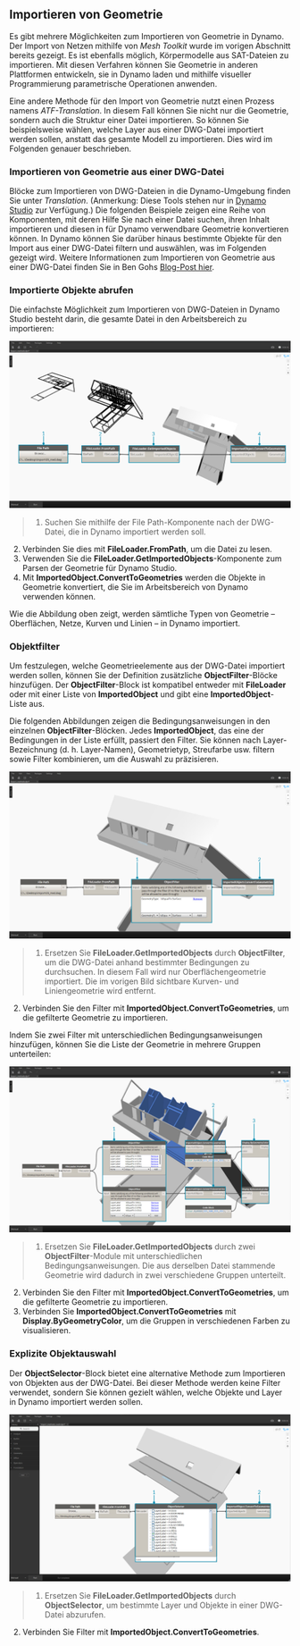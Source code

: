 

## Importieren von Geometrie

Es gibt mehrere Möglichkeiten zum Importieren von Geometrie in Dynamo. Der Import von Netzen mithilfe von *Mesh Toolkit* wurde im vorigen Abschnitt bereits gezeigt. Es ist ebenfalls möglich, Körpermodelle aus SAT-Dateien zu importieren. Mit diesen Verfahren können Sie Geometrie in anderen Plattformen entwickeln, sie in Dynamo laden und mithilfe visueller Programmierung parametrische Operationen anwenden.

Eine andere Methode für den Import von Geometrie nutzt einen Prozess namens *ATF-Translation*. In diesem Fall können Sie nicht nur die Geometrie, sondern auch die Struktur einer Datei importieren. So können Sie beispielsweise wählen, welche Layer aus einer DWG-Datei importiert werden sollen, anstatt das gesamte Modell zu importieren. Dies wird im Folgenden genauer beschrieben.

### Importieren von Geometrie aus einer DWG-Datei

Blöcke zum Importieren von DWG-Dateien in die Dynamo-Umgebung finden Sie unter *Translation*. (Anmerkung: Diese Tools stehen nur in [Dynamo Studio](http://www.autodesk.com/products/dynamo-studio/overview) zur Verfügung.) Die folgenden Beispiele zeigen eine Reihe von Komponenten, mit deren Hilfe Sie nach einer Datei suchen, ihren Inhalt importieren und diesen in für Dynamo verwendbare Geometrie konvertieren können. In Dynamo können Sie darüber hinaus bestimmte Objekte für den Import aus einer DWG-Datei filtern und auswählen, was im Folgenden gezeigt wird. Weitere Informationen zum Importieren von Geometrie aus einer DWG-Datei finden Sie in Ben Gohs [Blog-Post hier](http://dynamobim.org/dwg-import-in-dynamo-studio-0-9-1/).

### Importierte Objekte abrufen

Die einfachste Möglichkeit zum Importieren von DWG-Dateien in Dynamo Studio besteht darin, die gesamte Datei in den Arbeitsbereich zu importieren:

![GetImportedObjects](images/5-8/GetImportedObjects.jpg)

> 1. Suchen Sie mithilfe der File Path-Komponente nach der DWG-Datei, die in Dynamo importiert werden soll.
2. Verbinden Sie dies mit **FileLoader.FromPath**, um die Datei zu lesen.
3. Verwenden Sie die **FileLoader.GetImportedObjects**-Komponente zum Parsen der Geometrie für Dynamo Studio.
4. Mit **ImportedObject.ConvertToGeometries** werden die Objekte in Geometrie konvertiert, die Sie im Arbeitsbereich von Dynamo verwenden können.

Wie die Abbildung oben zeigt, werden sämtliche Typen von Geometrie – Oberflächen, Netze, Kurven und Linien – in Dynamo importiert.

### Objektfilter

Um festzulegen, welche Geometrieelemente aus der DWG-Datei importiert werden sollen, können Sie der Definition zusätzliche **ObjectFilter**-Blöcke hinzufügen. Der **ObjectFilter**-Block ist kompatibel entweder mit **FileLoader** oder mit einer Liste von **ImportedObject** und gibt eine **ImportedObject**-Liste aus.

Die folgenden Abbildungen zeigen die Bedingungsanweisungen in den einzelnen **ObjectFilter**-Blöcken. Jedes **ImportedObject**, das eine der Bedingungen in der Liste erfüllt, passiert den Filter. Sie können nach Layer-Bezeichnung (d. h. Layer-Namen), Geometrietyp, Streufarbe usw. filtern sowie Filter kombinieren, um die Auswahl zu präzisieren.

![ObjectFilter1](images/5-8/ObjectFilter01.jpg)

> 1. Ersetzen Sie **FileLoader.GetImportedObjects** durch **ObjectFilter**, um die DWG-Datei anhand bestimmter Bedingungen zu durchsuchen. In diesem Fall wird nur Oberflächengeometrie importiert. Die im vorigen Bild sichtbare Kurven- und Liniengeometrie wird entfernt.
2. Verbinden Sie den Filter mit **ImportedObject.ConvertToGeometries**, um die gefilterte Geometrie zu importieren.

Indem Sie zwei Filter mit unterschiedlichen Bedingungsanweisungen hinzufügen, können Sie die Liste der Geometrie in mehrere Gruppen unterteilen:

![ObjectFilter2](images/5-8/ObjectFilter02.jpg)

> 1. Ersetzen Sie **FileLoader.GetImportedObjects** durch zwei **ObjectFilter**-Module mit unterschiedlichen Bedingungsanweisungen. Die aus derselben Datei stammende Geometrie wird dadurch in zwei verschiedene Gruppen unterteilt.
2. Verbinden Sie den Filter mit **ImportedObject.ConvertToGeometries**, um die gefilterte Geometrie zu importieren.
3. Verbinden Sie **ImportedObject.ConvertToGeometries** mit **Display.ByGeometryColor**, um die Gruppen in verschiedenen Farben zu visualisieren.

### Explizite Objektauswahl

Der **ObjectSelector**-Block bietet eine alternative Methode zum Importieren von Objekten aus der DWG-Datei. Bei dieser Methode werden keine Filter verwendet, sondern Sie können gezielt wählen, welche Objekte und Layer in Dynamo importiert werden sollen.

![Point to Curve](images/5-8/ObjectSelector.jpg)

> 1. Ersetzen Sie **FileLoader.GetImportedObjects** durch **ObjectSelector**, um bestimmte Layer und Objekte in einer DWG-Datei abzurufen.
2. Verbinden Sie Filter mit **ImportedObject.ConvertToGeometries**.

